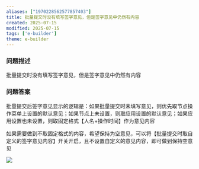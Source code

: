 ```yaml
---
aliases: ["1970228562577857403"]
title: 批量提交时没有填写签字意见，但是签字意见中仍然有内容
created: 2025-07-15
modified: 2025-07-15
tags: ['e-builder']
theme: e-builder
---
```


### 问题描述

批量提交时没有填写签字意见，但是签字意见中仍然有内容

### 问题答案

批量提交后签字意见显示的逻辑是：如果批量提交时未填写意见，则优先取节点操作菜单上设置的默认意见；如果节点上未设置，则取应用设置的默认意见；如果应用设置也未设置，则取固定格式【人名+操作时间】作为意见内容

如果需要做到不取固定格式的内容，希望保持为空意见，可以将【批量提交时取自定义的签字意见内容】开关开启，且不设置自定义的意见内容，即可做到保持空意见

![](bd282141b376fc270a57b7696e55839f.jpg)